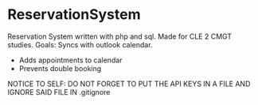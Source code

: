 # ReservationSystem
Reservation System written with php and sql. Made for CLE 2 CMGT studies. 
Goals: 
Syncs with outlook calendar.
  - Adds appointments to calendar
  - Prevents double booking

NOTICE TO SELF:
DO NOT FORGET TO PUT THE API KEYS IN A FILE AND IGNORE SAID FILE IN .gitignore
